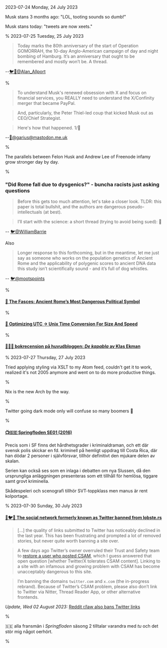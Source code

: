 2023-07-24 Monday, 24 July 2023

Musk stans 3 months ago: "LOL, tooting sounds so dumb!"

Musk stans today: "tweets are now xeets."

%
2023-07-25 Tuesday, 25 July 2023

> Today marks the 80th anniversary of the start of Operation GOMORRAH, the 10-day Anglo-American campaign of day and night bombing of Hamburg. It’s an anniversary that ought to be remembered and mostly won’t be. A thread.

--[🐦🧵@Alan_Allport](https://twitter.com/Alan_Allport/status/1683515185661632513?s=20)

%

> To understand Musk's renewed obsession with X and focus on financial services, you REALLY need to understand the X/Confinity merger that became PayPal.

> And, particularly, the Peter Thiel-led coup that kicked Musk out as CEO/Chief Strategist.

> Here's how that happened.  1/🧵

--[🐘@garius@mastodon.me.uk](https://mastodon.me.uk/@garius/110775069963968471)

%

The parallels between Felon Husk and Andrew Lee of Freenode infamy grow stronger day by day.

%

### "Did Rome fall due to dysgenics?" - buncha racists just asking questions

> Before this gets too much attention, let's take a closer look. TLDR: this paper is total bullshit, and the authors are dangerous pseudo-intellectuals (at best).

> I’ll start with the science: a short thread (trying to avoid being sued): 🧵

-- [🐦@WilliamBarrie](https://twitter.com/WilliamBarrie/status/1683588768748503043?s=20)

Also

> Longer response to this forthcoming, but in the meantime, let me just say as someone who works on the population genetics of Ancient Rome and the applicability of polygenic scores to ancient DNA data this study isn’t scientifically sound - and it’s full of dog whistles.

-- [🐦@mootspoints](https://twitter.com/mootspoints/status/1683793921657413632?s=20)

%

#### [🔗 The Fasces: Ancient Rome’s Most Dangerous Political Symbol](https://antigonejournal.com/2023/07/roman-fasces/)

%

#### [🔗 Optimizing UTC → Unix Time Conversion For Size And Speed](https://blog.reverberate.org/2020/05/12/optimizing-date-algorithms.html)

%

#### [🔗&#x1F1F8;&#x1F1EA; bokrecension på huvudbloggen: *De kapabla* av Klas Ekman](https://gerikson.com/blog/books/read/De-kapabla.html)

%
2023-07-27 Thursday, 27 July 2023

Tried applying styling via XSLT to my Atom feed, couldn't get it to work, realized it's not 2005 anymore and went on to do more productive things. 

%

Nix is the new Arch by the way.

%

Twitter going dark mode only will confuse so many boomers 🤣

%

#### [📺&#x1F1F8;&#x1F1EA; Springfloden SE01 (2016)](https://www.imdb.com/title/tt5194410/)

Precis som i SF finns det hårdhetsgrader i kriminaldraman, och ett där svensk polis skickar en fd. kriminell på hemligt uppdrag till Costa Rica, där han dödar 2 personer i självförsvar, tillhör definitivt den mjukare delen av skalan.

Serien kan också ses som en inlaga i debatten om nya Slussen, då den ursprungliga anläggningen presenteras som ett tillhåll för hemlösa, tiggare samt grovt kriminella. 

Skådespeleri och scenografi tillhör SVT-toppklass men manus är rent kolportage.

%
2023-07-30 Sunday, 30 July 2023

#### [🔗🐦🦞 The social network formerly known as Twitter banned from lobste.rs](https://lobste.rs/c/6dj8lf)

> [...] the quality of links submitted to Twitter has noticeably declined in the last year. This has been frustrating and prompted a lot of removed stories, but never quite worth banning a site over.

> A few days ago Twitter’s owner overruled their Trust and Safety team to [restore a user who posted CSAM](https://www.techdirt.com/2023/07/27/elons-zero-tolerance-policy-on-csam-apparently-does-not-apply-to-conspiracy-theorist-accounts-he-likes/), which I guess answered that open question [whether Twitter/X tolerates CSAM content]. Linking to a site with an infamous and growing problem with CSAM has become unacceptably dangerous to this site.

> I’m banning the domains `twitter.com` and `x.com` (the in-progress rebrand). Because of Twitter’s CSAM problem, please also don’t link to Twitter via Nitter, Thread Reader App, or other alternative frontends.

*Update, Wed 02 August 2023:* [Reddit r/law also bans Twitter links](https://www.techdirt.com/2023/08/01/legal-subreddit-bans-all-ex-twitter-links-due-to-safety-risk/)

%

&#x1F1F8;&#x1F1EA; alla fransmän i *Springfloden* säsong 2 tilltalar varandra med *tu* och det stör mig något oerhört. 

%
